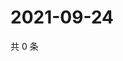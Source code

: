 # 2021-09-24

共 0 条

<!-- BEGIN WEIBO -->
<!-- 最后更新时间 Fri Sep 24 2021 21:17:40 GMT+0800 (China Standard Time) -->

<!-- END WEIBO -->
